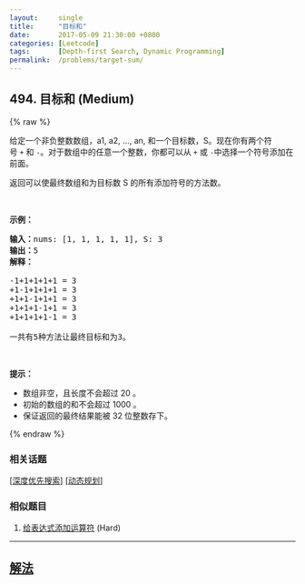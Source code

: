 ```yaml
---
layout:     single
title:      "目标和"
date:       2017-05-09 21:30:00 +0800
categories: [Leetcode]
tags:       [Depth-first Search, Dynamic Programming]
permalink:  /problems/target-sum/
---
```


## 494. 目标和 (Medium)

{% raw %}

<p>给定一个非负整数数组，a1, a2, ..., an, 和一个目标数，S。现在你有两个符号&nbsp;<code>+</code>&nbsp;和&nbsp;<code>-</code>。对于数组中的任意一个整数，你都可以从&nbsp;<code>+</code>&nbsp;或&nbsp;<code>-</code>中选择一个符号添加在前面。</p>

<p>返回可以使最终数组和为目标数 S 的所有添加符号的方法数。</p>

<p>&nbsp;</p>

<p><strong>示例：</strong></p>

<pre><strong>输入：</strong>nums: [1, 1, 1, 1, 1], S: 3
<strong>输出：</strong>5
<strong>解释：</strong>

-1+1+1+1+1 = 3
+1-1+1+1+1 = 3
+1+1-1+1+1 = 3
+1+1+1-1+1 = 3
+1+1+1+1-1 = 3

一共有5种方法让最终目标和为3。
</pre>

<p>&nbsp;</p>

<p><strong>提示：</strong></p>

<ul>
	<li>数组非空，且长度不会超过 20 。</li>
	<li>初始的数组的和不会超过 1000 。</li>
	<li>保证返回的最终结果能被 32 位整数存下。</li>
</ul>

{% endraw %}

### 相关话题
  [[深度优先搜索](https://github.com/openset/leetcode/tree/master/tag/depth-first-search/README.md)]
  [[动态规划](https://github.com/openset/leetcode/tree/master/tag/dynamic-programming/README.md)]

### 相似题目
  1. [给表达式添加运算符](/problems/expression-add-operators) (Hard)

---

## [解法](https://github.com/openset/leetcode/tree/master/problems/target-sum)
